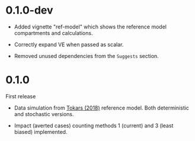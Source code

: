 # 0.1.0-dev

- Added vignette "ref-model" which shows the reference model compartments and calculations.

- Correctly expand VE when passed as scalar.

- Removed unused dependencies from the `Suggests` section.

# 0.1.0

First release

- Data simulation from [Tokars (2018)](https://doi.org/10.1016/j.vaccine.2018.10.026) reference model. Both deterministic and stochastic versions.

- Impact (averted cases) counting methods 1 (current) and 3 (least biased) implemented.
